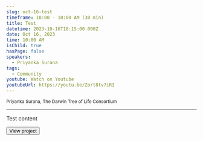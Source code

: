 ```yaml
---
slug: oct-16-test
timeframe: 10:00 - 10:00 AM (30 min)
title: Test
datetime: 2023-10-16T18:15:00.000Z
date: Oct 16, 2023
time: 10:00 AM
isChild: true
hasPage: false
speakers:
  - Priyanka Surana
tags:
  - Community
youtube: Watch on Youtube
youtubeUrl: https://youtu.be/Zort8tv7iRI
---
```


<div className="mb-4">
  <small className="typo-small">
    Priyanka Surana, The Darwin Tree of Life Consortium
  </small>
</div>

<hr className="border-t border-gray-50 mb-4 opacity-20" />

Test content

<div>
  <Button to="https://github.com/sanger-tol/genomenote" variant="secondary" size="md" arrow>
    View project
  </Button>
</div>
